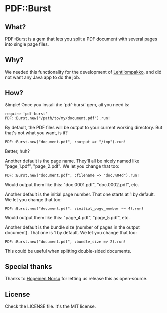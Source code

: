 # PDF::Burst

## What?

PDF::Burst is a gem that lets you split a PDF document with several pages into single page files.


## Why?

We needed this functionality for the development of [Lehtilompakko](http://lehtilompakko.fi/), and did not want any Java app to do the job.


## How?

Simple! Once you install the 'pdf-burst' gem, all you need is:

    require 'pdf-burst'
    PDF::Burst.new("/path/to/my/document.pdf").run!

By default, the PDF files will be output to your current working directory. But that's not what you want, is it?

    PDF::Burst.new("document.pdf", :output => "/tmp").run!

Better, huh?

Another default is the page name. They'll all be nicely named like "page_1.pdf", "page_2.pdf". We let you change that too:

    PDF::Burst.new("document.pdf", :filename => "doc.%04d").run!

Would output them like this: "doc.0001.pdf", "doc.0002.pdf", etc.

Another default is the initial page number. That one starts at 1 by default. We let you change that too:

    PDF::Burst.new("document.pdf", :initial_page_number => 4).run!

Would output them like this: "page_4.pdf", "page_5.pdf", etc.

Another default is the bundle size (number of pages in the output document). That one is 1 by default. We let you change that too:

    PDF::Burst.new("document.pdf", :bundle_size => 2).run!

This could be useful when splitting double-sided documents.


## Special thanks

Thanks to [Hopeinen Norsu](http://hopeinennorsu.fi/) for letting us release this as open-source.


## License

Check the LICENSE file. It's the MIT license.

